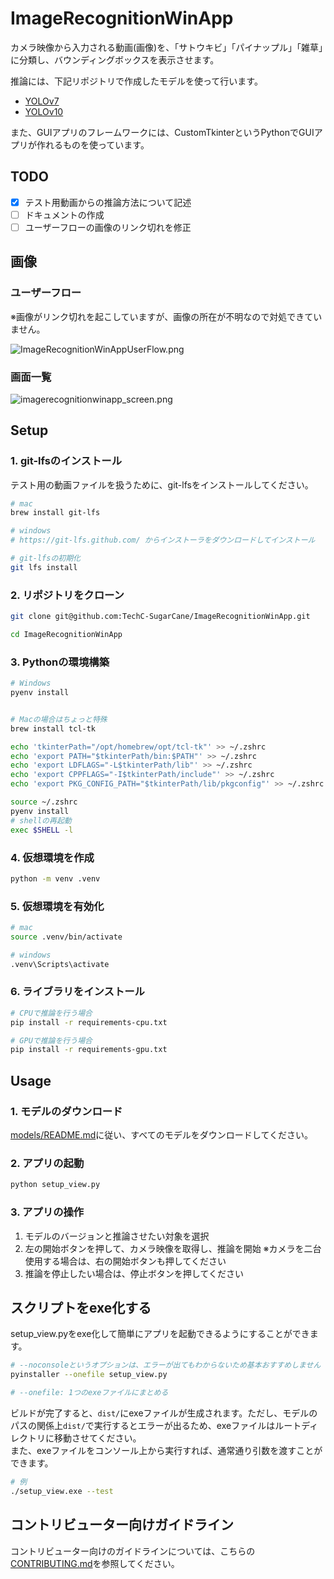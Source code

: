 # ImageRecognitionWinApp

カメラ映像から入力される動画(画像)を、「サトウキビ」「パイナップル」「雑草」に分類し、バウンディングボックスを表示させます。

推論には、下記リポジトリで作成したモデルを使って行います。

- [YOLOv7](https://github.com/TechC-SugarCane/ObjectDetection)
- [YOLOv10](https://github.com/TechC-SugarCane/train-YOLOv10)

また、GUIアプリのフレームワークには、CustomTkinterというPythonでGUIアプリが作れるものを使っています。

## TODO

- [x] テスト用動画からの推論方法について記述
- [ ] ドキュメントの作成
- [ ] ユーザーフローの画像のリンク切れを修正

## 画像

### ユーザーフロー

※画像がリンク切れを起こしていますが、画像の所在が不明なので対処できていません。

![ImageRecognitionWinAppUserFlow.png](https://github.com/TechC-SugarCane/ImageRecognitionWinApp/edit/develop/ImageRecognitionWinAppUserFlow.png)

### 画面一覧

![imagerecognitionwinapp_screen.png](https://github.com/TechC-SugarCane/ImageRecognitionWinApp/edit/develop/imagerecognitionwinapp_screen.png)

## Setup

### 1. git-lfsのインストール

テスト用の動画ファイルを扱うために、git-lfsをインストールしてください。

```bash
# mac
brew install git-lfs

# windows
# https://git-lfs.github.com/ からインストーラをダウンロードしてインストール

# git-lfsの初期化
git lfs install
```

### 2. リポジトリをクローン

```bash
git clone git@github.com:TechC-SugarCane/ImageRecognitionWinApp.git

cd ImageRecognitionWinApp
```

### 3. Pythonの環境構築

```bash
# Windows
pyenv install


# Macの場合はちょっと特殊
brew install tcl-tk

echo 'tkinterPath="/opt/homebrew/opt/tcl-tk"' >> ~/.zshrc
echo 'export PATH="$tkinterPath/bin:$PATH"' >> ~/.zshrc
echo 'export LDFLAGS="-L$tkinterPath/lib"' >> ~/.zshrc
echo 'export CPPFLAGS="-I$tkinterPath/include"' >> ~/.zshrc
echo 'export PKG_CONFIG_PATH="$tkinterPath/lib/pkgconfig"' >> ~/.zshrc

source ~/.zshrc
pyenv install
# shellの再起動
exec $SHELL -l
```

### 4. 仮想環境を作成

```bash
python -m venv .venv
```

### 5. 仮想環境を有効化

```bash
# mac
source .venv/bin/activate

# windows
.venv\Scripts\activate
```

### 6. ライブラリをインストール

```bash
# CPUで推論を行う場合
pip install -r requirements-cpu.txt

# GPUで推論を行う場合
pip install -r requirements-gpu.txt
```

## Usage

### 1. モデルのダウンロード

[models/README.md](./models/README.md)に従い、すべてのモデルをダウンロードしてください。

### 2. アプリの起動

```bash
python setup_view.py
```

### 3. アプリの操作

1. モデルのバージョンと推論させたい対象を選択
2. 左の開始ボタンを押して、カメラ映像を取得し、推論を開始
※カメラを二台使用する場合は、右の開始ボタンも押してください
3. 推論を停止したい場合は、停止ボタンを押してください

## スクリプトをexe化する

setup_view.pyをexe化して簡単にアプリを起動できるようにすることができます。

```bash
# --noconsoleというオプションは、エラーが出てもわからないため基本おすすめしません
pyinstaller --onefile setup_view.py

# --onefile: 1つのexeファイルにまとめる
```

ビルドが完了すると、`dist/`にexeファイルが生成されます。ただし、モデルのパスの関係上`dist/`で実行するとエラーが出るため、exeファイルはルートディレクトリに移動させてください。<br>
また、exeファイルをコンソール上から実行すれば、通常通り引数を渡すことができます。

```bash
# 例
./setup_view.exe --test
```

## コントリビューター向けガイドライン

コントリビューター向けのガイドラインについては、こちらの[CONTRIBUTING.md](https://github.com/TechC-SugarCane/.github/blob/main/CONTRIBUTING.md)を参照してください。
